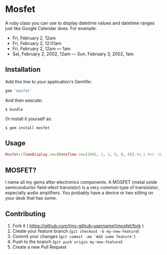 # Mosfet

A ruby class you can use to display datetime values and datetime ranges just like Google Calendar does. For example:

* Fri, February 2, 12am
* Fri, February 2, 12:01am
* Fri, February 2, 12am — 1am
* Sat, February 2, 2002, 12am — Sun, February 3, 2002, 1am

## Installation

Add this line to your application's Gemfile:

```ruby
gem 'mosfet'
```

And then execute:

    $ bundle

Or install it yourself as:

    $ gem install mosfet

## Usage

```Ruby
Mosfet::TimeDisplay.new(DateTime.new(2002, 2, 2, 0, 0, 0)).to_s #=> 'Sat, February 2, 2002, 12am'
```
## MOSFET?

I name all my gems after electronics components. A MOSFET (metal oxide semiconductor field-efect transistor) is a very common type of transisistor, especially audio amplifiers. You probably have a device or two sitting on your desk that has some.


## Contributing

1. Fork it ( https://github.com/[my-github-username]/mosfet/fork )
2. Create your feature branch (`git checkout -b my-new-feature`)
3. Commit your changes (`git commit -am 'Add some feature'`)
4. Push to the branch (`git push origin my-new-feature`)
5. Create a new Pull Request
